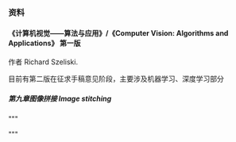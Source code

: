 

### 资料

#### 《计算机视觉——算法与应用》/《Computer Vision: Algorithms and Applications》 第一版 
作者 Richard Szeliski. 

目前有第二版在征求手稿意见阶段，主要涉及机器学习、深度学习部分


##### 第九章图像拼接 Image stitching

"""


"""
